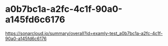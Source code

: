 # a0b7bc1a-a2fc-4c1f-90a0-a145fd6c6176
https://sonarcloud.io/summary/overall?id=examly-test_a0b7bc1a-a2fc-4c1f-90a0-a145fd6c6176
